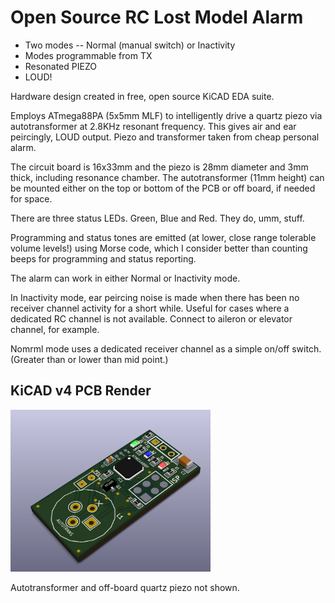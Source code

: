 # Open Source RC Lost Model Alarm 
* Two modes -- Normal (manual switch) or Inactivity
* Modes programmable from TX 
* Resonated PIEZO
* LOUD!

Hardware design created in free, open source KiCAD EDA suite.

Employs ATmega88PA (5x5mm MLF) to intelligently drive a quartz piezo via autotransformer at 2.8KHz resonant frequency. This gives air and ear peircingly, LOUD output. Piezo and transformer taken from cheap personal alarm.

The circuit board is 16x33mm and the piezo is 28mm diameter and 3mm thick, including resonance chamber. The autotransformer (11mm height) can be mounted either on the top or bottom of the PCB or off board, if needed for space.

There are three status LEDs. Green, Blue and Red. They do, umm, stuff.

Programming and status tones are emitted (at lower, close range tolerable volume levels!) using Morse code, which I consider better than counting beeps for programming and status reporting.

The alarm can work in either Normal or Inactivity mode.

In Inactivity mode, ear peircing noise is made when there has been no receiver channel activity for a short while. Useful for cases where a dedicated RC channel is not available. Connect to aileron or elevator channel, for example.

Nomrml mode uses a dedicated receiver channel as a simple on/off switch. (Greater than or lower than mid point.)

## KiCAD v4 PCB Render
<img src="img/kicad_render.png" width="320">

Autotransformer and off-board quartz piezo not shown.

